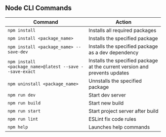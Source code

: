 ## Node CLI Commands

| Command                                                 | Action                                                                     |
| ------------------------------------------------------- | -------------------------------------------------------------------------- |
| `npm install`                                           | Installs all required packages                                             |
| `npm install <package_name>`                            | Installs the specified package                                             |
| `npm install <package_name> --save-dev`                 | Installs the specified package as a dev dependency                         |
| `npm install <package_name>@latest --save --save-exact` | Installs the specified package at the current version and prevents updates |
| `npm uninstall <package_name>`                          | Unnstalls the specified package                                            |
| `npm run dev`                                           | Start dev server                                                           |
| `npm run build`                                         | Start new build                                                            |
| `npm run start`                                         | Start project server after build                                           |
| `npm run lint`                                          | ESLint fix code rules                                                      |
| `npm help`                                              | Launches help commands                                                     |